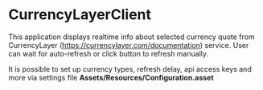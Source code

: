 # CurrencyLayerClient
This application displays realtime info about selected currency quote from CurrencyLayer (https://currencylayer.com/documentation) service.
User can wait for auto-refresh or click button to refresh manually.

It is possible to set up currency types, refresh delay, api access keys and more via settings file **Assets/Resources/Configuration.asset**
